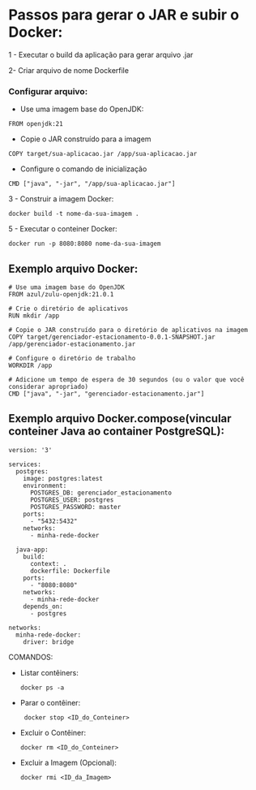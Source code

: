 # Passos para gerar o JAR e subir o Docker:

1 - Executar o build da aplicação para gerar arquivo .jar

2- Criar arquivo de nome Dockerfile

### Configurar arquivo:

- Use uma imagem base do OpenJDK: 

```
FROM openjdk:21
```

- Copie o JAR construído para a imagem

```
COPY target/sua-aplicacao.jar /app/sua-aplicacao.jar
```

- Configure o comando de inicialização

```
CMD ["java", "-jar", "/app/sua-aplicacao.jar"]
```

3 - Construir a imagem Docker:

```
docker build -t nome-da-sua-imagem .
```

5 - Executar o conteiner Docker:

```
docker run -p 8080:8080 nome-da-sua-imagem
```

## Exemplo arquivo Docker:

```
# Use uma imagem base do OpenJDK
FROM azul/zulu-openjdk:21.0.1

# Crie o diretório de aplicativos
RUN mkdir /app

# Copie o JAR construído para o diretório de aplicativos na imagem
COPY target/gerenciador-estacionamento-0.0.1-SNAPSHOT.jar /app/gerenciador-estacionamento.jar

# Configure o diretório de trabalho
WORKDIR /app

# Adicione um tempo de espera de 30 segundos (ou o valor que você considerar apropriado)
CMD ["java", "-jar", "gerenciador-estacionamento.jar"]
```



## Exemplo arquivo Docker.compose(vincular conteiner Java ao container PostgreSQL):

```
version: '3'

services:
  postgres:
    image: postgres:latest
    environment:
      POSTGRES_DB: gerenciador_estacionamento
      POSTGRES_USER: postgres
      POSTGRES_PASSWORD: master
    ports:
      - "5432:5432"
    networks:
      - minha-rede-docker

  java-app:
    build:
      context: .
      dockerfile: Dockerfile
    ports:
      - "8080:8080"
    networks:
      - minha-rede-docker
    depends_on:
      - postgres

networks:
  minha-rede-docker:
    driver: bridge
```


COMANDOS:

- Listar contêiners: 

  ```
  docker ps -a
  ```
- Parar o contêiner:

  ```
   docker stop <ID_do_Conteiner>
  ```
- Excluir o Contêiner: 

  ```
  docker rm <ID_do_Conteiner>
  ```
- Excluir a Imagem (Opcional): 

  ```
  docker rmi <ID_da_Imagem>
  ```

  
